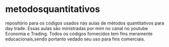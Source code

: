 # metodosquantitativos
repositório para os códigos usados nas aulas de métodos quantitativos para day trade. Essas aulas são ministradas por mim no canal no youtube Economia e Trading. Todos os códigos fornecidos tem fins meramente educacionais,sendo portanto vedado seu uso para fins comerciais.
